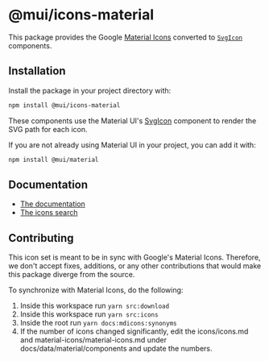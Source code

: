 # @mui/icons-material

This package provides the Google [Material Icons](https://fonts.google.com/icons?icon.set=Material+Icons) converted to [`SvgIcon`](https://mui.com/material-ui/api/svg-icon/) components.

## Installation

Install the package in your project directory with:

<!-- #default-branch-switch -->

```bash
npm install @mui/icons-material
```

<!-- #default-branch-switch -->

These components use the Material UI's [SvgIcon](https://mui.com/material-ui/api/svg-icon) component to render the SVG path for each icon.

If you are not already using Material UI in your project, you can add it with:

```bash
npm install @mui/material
```

## Documentation

<!-- #default-branch-switch -->

- [The documentation](https://mui.com/material-ui/icons/#svgicon)
- [The icons search](https://mui.com/material-ui/material-icons/)

## Contributing

This icon set is meant to be in sync with Google's Material Icons.
Therefore, we don't accept fixes, additions, or any other contributions that would make this package diverge from the source.

To synchronize with Material Icons, do the following:

1. Inside this workspace run `yarn src:download`
2. Inside this workspace run `yarn src:icons`
3. Inside the root run `yarn docs:mdicons:synonyms`
4. If the number of icons changed significantly, edit the icons/icons.md and material-icons/material-icons.md under docs/data/material/components and update the numbers.
